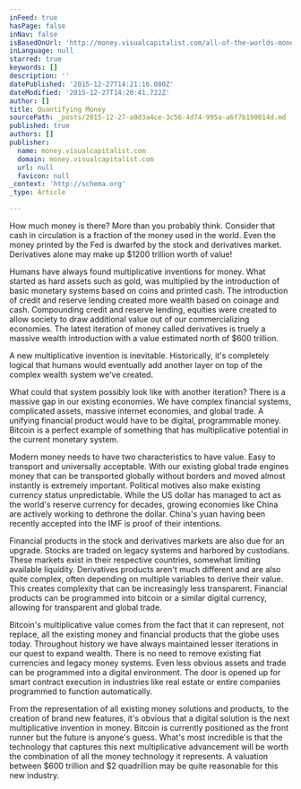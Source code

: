 ```yaml
---
inFeed: true
hasPage: false
inNav: false
isBasedOnUrl: 'http://money.visualcapitalist.com/all-of-the-worlds-money-and-markets-in-one-visualization/'
inLanguage: null
starred: true
keywords: []
description: ''
datePublished: '2015-12-27T14:21:16.080Z'
dateModified: '2015-12-27T14:20:41.722Z'
author: []
title: Quantifying Money
sourcePath: _posts/2015-12-27-a0d3a4ce-3c56-4d74-995a-a6f7b190014d.md
published: true
authors: []
publisher:
  name: money.visualcapitalist.com
  domain: money.visualcapitalist.com
  url: null
  favicon: null
_context: 'http://schema.org'
_type: Article

---
```

How much money is there?  More than you probably think.  Consider that cash in circulation is a fraction of the money used in the world.  Even the money printed by the Fed is dwarfed by the stock and derivatives market.  Derivatives alone may make up $1200 trillion worth of value!

Humans have always found multiplicative inventions for money.  What started as hard assets such as gold, was multiplied by the introduction of basic monetary systems based on coins and printed cash.  The introduction of credit and reserve lending created more wealth based on coinage and cash. Compounding credit and reserve lending, equities were created to allow society to draw additional value out of our commercializing economies.  The latest iteration of money called derivatives is truely a massive wealth introduction with a value estimated north of $600 trillion.

A new multiplicative invention is inevitable.  Historically, it's completely logical that humans would eventually add another layer on top of the complex wealth system we've created.

What could that system possibly look like with another iteration?  There is a massive gap in our existing economies.  We have complex financial systems, complicated assets, massive internet economies, and global trade.  A unifying financial product would have to be digital, programmable money.  Bitcoin is a perfect example of something that has multiplicative potential in the current monetary system.

Modern money needs to have two characteristics to have value. Easy to transport and universally acceptable.  With our existing global trade engines money that can be transported globally without borders and moved almost instantly is extremely important.  Political motives also make existing currency status unpredictable.  While the US dollar has managed to act as the world's reserve currency for decades, growing economies like China are actively working to dethrone the dollar.  China's yuan having been recently accepted into the IMF is proof of their intentions.

Financial products in the stock and derivatives markets are also due for an upgrade.  Stocks are traded on legacy systems and harbored by custodians.  These markets exist in their respective countries, somewhat limiting available liquidity. Derivatives products aren't much different and are also quite complex, often depending on multiple variables to derive their value.  This creates complexity that can be increasingly less transparent.  Financial products can be programmed into bitcoin or a similar digital currency, allowing for transparent and global trade.

Bitcoin's multiplicative value comes from the fact that it can represent, not replace, all the existing money and financial products that the globe uses today.  Throughout history we have always maintained lesser iterations in our quest to expand wealth.  There is no need to remove existing fiat currencies and legacy money systems.  Even less obvious assets and trade can be programmed into a digital environment.  The door is opened up for smart contract execution in industries like real estate or entire companies programmed to function automatically.  

From the representation of all existing money solutions and products, to the creation of brand new features, it's obvious that a digital solution is the next multiplicative invention in money.  Bitcoin is currently positioned as the front runner but the future is anyone's guess.  What's most incredible is that the technology that captures this next multiplicative advancement will be worth the combination of all the money technology it represents.   A valuation between $600 trillion and $2 quadrillion may be quite reasonable for this new industry.